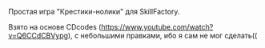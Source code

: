 Простая игра "Крестики-нолики" для SkillFactory.

Взято на основе CDcodes (https://www.youtube.com/watch?v=Q6CCdCBVypg), с небольшими правками, ибо я сам не мог сделать((

